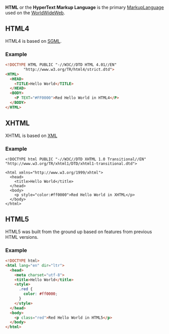 **HTML** or the **HyperText Markup Language** is the primary [MarkupLanguage](?MarkupLanguage) used on the [WorldWideWeb](?WorldWideWeb).

## HTML4
HTML4 is based on [SGML](?SGML).

### Example
```html
<!DOCTYPE HTML PUBLIC "-//W3C//DTD HTML 4.01//EN"
        "http://www.w3.org/TR/html4/strict.dtd">
<HTML>
  <HEAD>
    <TITLE>Hello World</TITLE>
  </HEAD>
  <BODY>
    <P TEXT="#FF0000">Red Hello World in HTML4</P>
  </BODY>
</HTML>
```

## XHTML
XHTML is based on [XML](?XML)

### Example
```xhtml
<!DOCTYPE html PUBLIC "-//W3C//DTD XHTML 1.0 Transitional//EN"
"http://www.w3.org/TR/xhtml1/DTD/xhtml1-transitional.dtd">

<html xmlns="http://www.w3.org/1999/xhtml">
  <head>
    <title>Hello World</title>
  </head>
  <body>
    <p style="color:#ff0000">Red Hello World in XHTML</p>
  </body>
</html>
```

## HTML5
HTML5 was built from the ground up based on features from previous HTML versions.

### Example

```html
<!DOCTYPE html>
<html lang="en" dir="ltr">
  <head>
    <meta charset="utf-8">
    <title>Hello World</title>
    <style>
      .red {
        color: #ff0000;
      }
    </style>
  </head>
  <body>
    <p class="red">Red Hello World in HTML5</p>
  </body>
</html>
